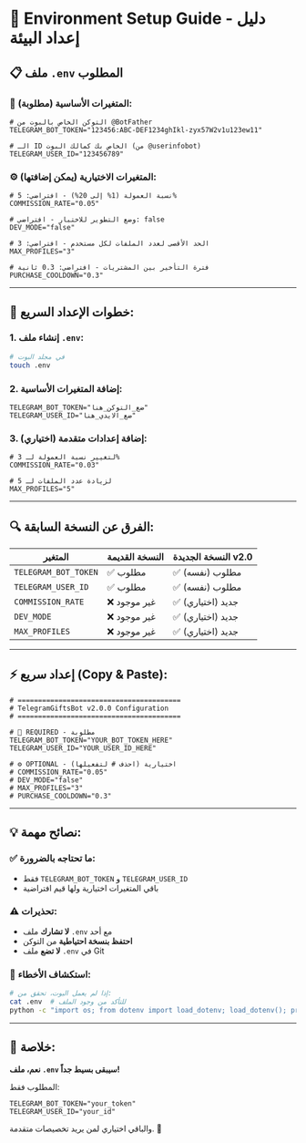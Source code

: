 # 🔧 Environment Setup Guide - دليل إعداد البيئة

## 📋 ملف `.env` المطلوب

### 🔑 **المتغيرات الأساسية (مطلوبة):**

```env
# التوكن الخاص بالبوت من @BotFather
TELEGRAM_BOT_TOKEN="123456:ABC-DEF1234ghIkl-zyx57W2v1u123ew11"

# الـ ID الخاص بك كمالك البوت (من @userinfobot)
TELEGRAM_USER_ID="123456789"
```

### ⚙️ **المتغيرات الاختيارية (يمكن إضافتها):**

```env
# نسبة العمولة (1% إلى 20%) - افتراضي: 5%
COMMISSION_RATE="0.05"

# وضع التطوير للاختبار - افتراضي: false
DEV_MODE="false"

# الحد الأقصى لعدد الملفات لكل مستخدم - افتراضي: 3
MAX_PROFILES="3"

# فترة التأخير بين المشتريات - افتراضي: 0.3 ثانية
PURCHASE_COOLDOWN="0.3"
```

---

## 🚀 **خطوات الإعداد السريع:**

### **1. إنشاء ملف `.env`:**
```bash
# في مجلد البوت
touch .env
```

### **2. إضافة المتغيرات الأساسية:**
```env
TELEGRAM_BOT_TOKEN="ضع_التوكن_هنا"
TELEGRAM_USER_ID="ضع_الايدي_هنا"
```

### **3. (اختياري) إضافة إعدادات متقدمة:**
```env
# لتغيير نسبة العمولة لـ 3%
COMMISSION_RATE="0.03"

# لزيادة عدد الملفات لـ 5
MAX_PROFILES="5"
```

---

## 🔍 **الفرق عن النسخة السابقة:**

| **المتغير** | **النسخة القديمة** | **النسخة الجديدة v2.0** |
|-------------|-------------------|------------------------|
| `TELEGRAM_BOT_TOKEN` | ✅ مطلوب | ✅ مطلوب (نفسه) |
| `TELEGRAM_USER_ID` | ✅ مطلوب | ✅ مطلوب (نفسه) |
| `COMMISSION_RATE` | ❌ غير موجود | ✅ جديد (اختياري) |
| `DEV_MODE` | ❌ غير موجود | ✅ جديد (اختياري) |
| `MAX_PROFILES` | ❌ غير موجود | ✅ جديد (اختياري) |

---

## ⚡ **إعداد سريع (Copy & Paste):**

```env
# ========================================
# TelegramGiftsBot v2.0.0 Configuration
# ========================================

# 🔑 REQUIRED - مطلوبة
TELEGRAM_BOT_TOKEN="YOUR_BOT_TOKEN_HERE"
TELEGRAM_USER_ID="YOUR_USER_ID_HERE"

# ⚙️ OPTIONAL - اختيارية (احذف # لتفعيلها)
# COMMISSION_RATE="0.05"
# DEV_MODE="false"
# MAX_PROFILES="3"
# PURCHASE_COOLDOWN="0.3"
```

---

## 💡 **نصائح مهمة:**

### **✅ ما تحتاجه بالضرورة:**
- فقط `TELEGRAM_BOT_TOKEN` و `TELEGRAM_USER_ID`
- باقي المتغيرات اختيارية ولها قيم افتراضية

### **⚠️ تحذيرات:**
- **لا تشارك** ملف `.env` مع أحد
- **احتفظ بنسخة احتياطية** من التوكن
- **لا تضع** ملف `.env` في Git

### **🔧 استكشاف الأخطاء:**
```bash
# إذا لم يعمل البوت، تحقق من:
cat .env  # للتأكد من وجود الملف
python -c "import os; from dotenv import load_dotenv; load_dotenv(); print(os.getenv('TELEGRAM_BOT_TOKEN'))"
```

---

## 🎯 **خلاصة:**

**نعم، ملف `.env` سيبقى بسيط جداً!** 

المطلوب فقط:
```env
TELEGRAM_BOT_TOKEN="your_token"
TELEGRAM_USER_ID="your_id"
```

والباقي اختياري لمن يريد تخصيصات متقدمة. 🚀 